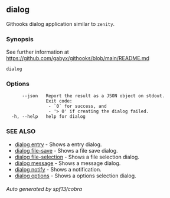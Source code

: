## dialog

Githooks dialog application similar to `zenity`.

### Synopsis

See further information at https://github.com/gabyx/githooks/blob/main/README.md

```
dialog
```

### Options

```
      --json   Report the result as a JSON object on stdout.
               Exit code:
               	- `0` for success, and
               	- '> 0' if creating the dialog failed.
  -h, --help   help for dialog
```

### SEE ALSO

- [dialog entry](dialog_entry.md) - Shows a entry dialog.
- [dialog file-save](dialog_file-save.md) - Shows a file save dialog.
- [dialog file-selection](dialog_file-selection.md) - Shows a file selection
  dialog.
- [dialog message](dialog_message.md) - Shows a message dialog.
- [dialog notify](dialog_notify.md) - Shows a notification.
- [dialog options](dialog_options.md) - Shows a options selection dialog.

###### Auto generated by spf13/cobra
